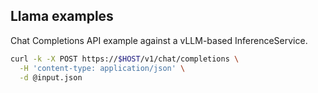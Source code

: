 ## Llama examples

Chat Completions API example against a vLLM-based InferenceService.

```bash
curl -k -X POST https://$HOST/v1/chat/completions \
  -H 'content-type: application/json' \
  -d @input.json
```


